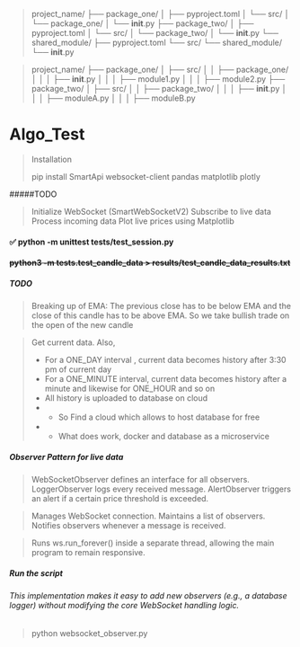> project_name/
        ├── package_one/
        │   ├── pyproject.toml
        │   └── src/
        │       └── package_one/
        │           └── __init__.py
        ├── package_two/
        │   ├── pyproject.toml
        │   └── src/
        │       └── package_two/
        │           └── __init__.py
        └── shared_module/
            ├── pyproject.toml
            └── src/
                └── shared_module/
                    └── __init__.py


> project_name/
        ├── package_one/
        │   ├── src/
        │   │   ├── package_one/
        │   │   │   ├── __init__.py
        │   │   │   ├── module1.py
        │   │   │   ├── module2.py
        ├── package_two/
        │   ├── src/
        │   │   ├── package_two/
        │   │   │   ├── __init__.py
        │   │   │   ├── moduleA.py
        │   │   │   ├── moduleB.py


# Algo_Test
> Installation
> 
> pip install SmartApi websocket-client pandas matplotlib plotly


#####TODO
>   Initialize WebSocket (SmartWebSocketV2)
    Subscribe to live data
    Process incoming data
    Plot live prices using Matplotlib

#### ✅ python -m unittest tests/test_session.py

#### ~~python3 -m tests.test_candle_data > results/test_candle_data_results.txt~~


##### ***TODO*** 

>Breaking up of EMA:
The previous close has to be below EMA and the close of this candle has to be above EMA.
So we take bullish trade on the open of the new candle


> Get current data. Also,
> * For a ONE_DAY interval , current data becomes history after 3:30 pm of current day
> * For a ONE_MINUTE interval, current data becomes history after a minute and likewise for ONE_HOUR and so on
> * All history is uploaded to database on cloud
> * * So Find a cloud which allows to host database for free
> * * What does work, docker and database as a microservice


##### Observer Pattern for live data

>   WebSocketObserver defines an interface for all observers.
    LoggerObserver logs every received message.
    AlertObserver triggers an alert if a certain price threshold is exceeded.


>   Manages WebSocket connection.
    Maintains a list of observers.
    Notifies observers whenever a message is received.

>   Runs ws.run_forever() inside a separate thread, allowing the main program to remain responsive.

##### Run the script

###### This implementation makes it easy to add new observers (e.g., a database logger) without modifying the core WebSocket handling logic.
> python websocket_observer.py
